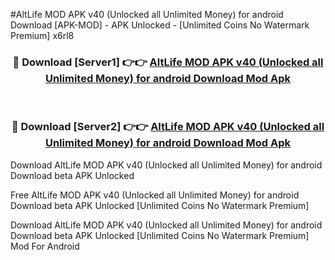 #AltLife MOD APK v40 (Unlocked all Unlimited Money) for android Download [APK-MOD] - APK Unlocked - [Unlimited Coins No Watermark Premium] x6rl8



<div align="center">

<h3>🔴 Download [Server1] 👉👉 <a href="https://momento.my/?title=AltLife_MOD_APK_v40_(Unlocked_all_Unlimited_Money)_for_android_Download">AltLife MOD APK v40 (Unlocked all Unlimited Money) for android Download Mod Apk</a></h3><br>

<h3>🔴 Download [Server2] 👉👉 <a href="https://momento.my/?title=AltLife_MOD_APK_v40_(Unlocked_all_Unlimited_Money)_for_android_Download">AltLife MOD APK v40 (Unlocked all Unlimited Money) for android Download Mod Apk</a></h3>
</div>



Download AltLife MOD APK v40 (Unlocked all Unlimited Money) for android Download beta APK Unlocked

Free AltLife MOD APK v40 (Unlocked all Unlimited Money) for android Download beta APK Unlocked [Unlimited Coins No Watermark Premium]

Download AltLife MOD APK v40 (Unlocked all Unlimited Money) for android Download beta APK Unlocked [Unlimited Coins No Watermark Premium] Mod For Android
